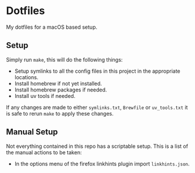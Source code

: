 # Dotfiles
My dotfiles for a macOS based setup.

## Setup
Simply run `make`, this will do the following things:
- Setup symlinks to all the config files in this project in the appropriate
  locations.
- Install homebrew if not yet installed.
- Install homebrew packages if needed.
- Install uv tools if needed.

If any changes are made to either `symlinks.txt`, `Brewfile` or `uv_tools.txt`
it is safe to rerun `make` to apply these changes.

## Manual Setup
Not everything contained in this repo has a scriptable setup. This is a list of
the manual actions to be taken:
- In the options menu of the firefox linkhints plugin import `linkhints.json`.
